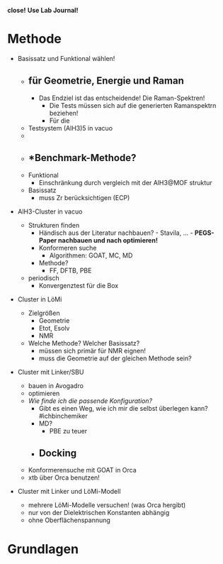**close!**
**Use Lab Journal!**

# Methode
- Basissatz und Funktional wählen!
	- für Geometrie, Energie und Raman
		- 
		- Das Endziel ist das entscheidende! Die Raman-Spektren!
			- Die Tests müssen sich auf die generierten Ramanspektrn beziehen!
			- Für die
	- Testsystem (AlH3)5 in vacuo
	- 
	- *Benchmark-Methode?
		- 
	- Funktional
		- Einschränkung durch vergleich mit der AlH3@MOF struktur
	- Basissatz
		- muss Zr berücksichtigen (ECP)






- AlH3-Cluster  in vacuo
	- Strukturen finden
		- Händisch aus der Literatur nachbauen?
				- Stavila, ...
				- **PEGS-Paper nachbauen und nach optimieren!**
		- Konformeren suche
			- Algorithmen: GOAT, MC, MD
		- Methode?
			- FF, DFTB, PBE
	-  periodisch
		- Konvergenztest für die Box
- Cluster in LöMi
	- Zielgrößen
		- Geometrie
		- Etot, Esolv
		- NMR
	- Welche Methode? Welcher Basissatz?
		- müssen sich primär für NMR eignen!
		- muss die Geometrie auf der gleichen Methode sein?



- Cluster mit Linker/SBU 
	- bauen in Avogadro
	- optimieren
	- *Wie finde ich die passende Konfiguration?*
		- Gibt es einen Weg, wie ich mir die selbst überlegen kann?
		  #ichbinchemiker
		- MD?
			- PBE zu teuer
		- Docking
			- 
	- Konformerensuche mit GOAT in Orca
	- xtb über Orca benutzen!

- Cluster mit Linker und LöMi-Modell
	- mehrere LöMi-Modelle versuchen! (was Orca hergibt)
	- nur von der Dielektrischen Konstanten abhängig
	- ohne Oberflächenspannung

# Grundlagen




